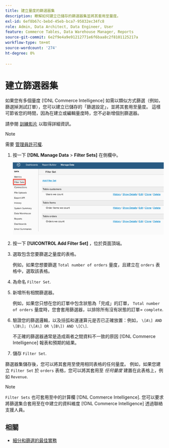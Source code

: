 ```yaml
---
title: 建立量度的篩選器集
description: 瞭解如何建立已儲存的篩選器集並將其套用至量度。
exl-id: 6ef8b67c-bebd-45eb-bca7-95832ec34fc8
role: Admin, Data Architect, Data Engineer, User
feature: Commerce Tables, Data Warehouse Manager, Reports
source-git-commit: 6e2f9e4a9e91212771e6f6baa8c2f8101125217a
workflow-type: tm+mt
source-wordcount: '274'
ht-degree: 0%

---
```


# 建立篩選器集

如果您有多個量度 [!DNL Commerce Intelligence] 如需以類似方式篩選（例如，篩選掉測試訂單），您可以建立已儲存的「篩選設定」，並將其套用至量度。 這樣可節省您的時間，因為在建立或編輯量度時，您不必新增個別篩選器。

請參閱 [訓練影片](https://experienceleague.adobe.com/docs/commerce-knowledge-base/kb/how-to/mbi-training-video-filter-sets.html) 以取得詳細資訊。

>[!NOTE]
>
>需要 [管理員許可權](../../administrator/user-management/user-management.md).

1. 按一下 **[!DNL Manage Data** > **Filter Sets]** 在側欄中。

   ![](../../assets/create-filter-sets.png)

1. 按一下 **[!UICONTROL Add Filter Set]** ，位於頁面頂端。

1. 選取包含您要篩選之量度的表格。

   例如，如果您想要篩選 `Total number of orders` 量度，且建立在 `orders` 表格中，選取該表格。

1. 為命名 `Filter Set`.

1. 新增所有相關篩選器。

   例如，如果您只想在您的訂單中包含狀態為「完成」的訂單， `Total number of orders` 量度時，您會套用篩選器，以排除所有沒有狀態的訂單= `complete`.

1. 驗證您的篩選邏輯，以及括弧和運運算元是否已正確放置：例如， `\[A\] AND \[B\]; (\[A\] OR \[B\]) AND \[C\]`.

   不正確的篩選器通常是造成兩者之間資料不一致的原因 [!DNL Commerce Intelligence] 報表和預期的結果。

1. 儲存 `Filter Set`.

篩選器集儲存後，您可以將其套用至使用相同表格的任何量度。 例如，如果您建立 `Filter Set` 於 `orders` 表格，您可以將其套用至 *任何量度* 建置在此表格上，例如 `Revenue`.

>[!NOTE]
>
>`Filter Sets` 也可套用至中的計算欄 [!DNL Commerce Intelligence]. 您可以要求將篩選集合套用至在中建立的資料維度 [!DNL Commerce Intelligence] 透過聯絡支援人員。

## 相關

* [細分和篩選的最佳實務](../../best-practices/segment-filter.md)
